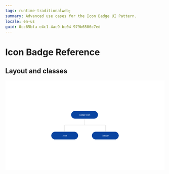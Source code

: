 ```yaml
---
tags: runtime-traditionalweb; 
summary: Advanced use cases for the Icon Badge UI Pattern.
locale: en-us
guid: 0cc65bfa-e4c1-4ac9-bc04-979b6506c7ed
---
```


# Icon Badge Reference

## Layout and classes

![](<images/iconbadge-2-diag.png?width=650>)
